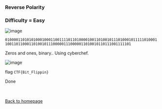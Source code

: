 <h3> Reverse Polarity </h3>

### Difficulty = Easy

![image](https://i.imgur.com/LduOVBa.png)

```01000011010101000100011001111011010000100110100101110100010111110100011001101100011010010111000001110000011010010110111001111101```

Zeros and ones, binary.. Using cyberchef. 

![image](https://i.imgur.com/fHEvOKU.png)

flag ```CTF{Bit_Flippin}```

Done

<br><br>
[Back to homepage](../../../index.md)